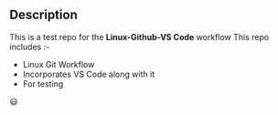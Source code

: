 ## Description

This is a test repo for the **Linux-Github-VS Code** workflow
This repo includes :-
* Linux Git Workflow
* Incorporates VS Code along with it
* For testing 

:smiley:
